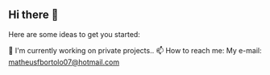 ## Hi there 👋

Here are some ideas to get you started:

🔭 I'm currently working on private projects..
📫 How to reach me: My e-mail: matheusfbortolo07@hotmail.com
